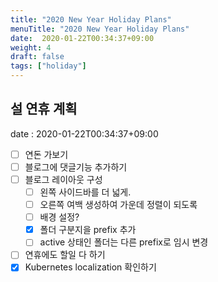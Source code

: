 ```yaml
---
title: "2020 New Year Holiday Plans"
menuTitle: "2020 New Year Holiday Plans"
date:  2020-01-22T00:34:37+09:00
weight: 4
draft: false
tags: ["holiday"]
---
```


## 설 연휴 계획

date : 2020-01-22T00:34:37+09:00

- [ ] 연돈 가보기
- [ ] 블로그에 댓글기능 추가하기
- [ ] 블로그 레이아웃 구성
  - [ ] 왼쪽 사이드바를 더 넓게.
  - [ ] 오른쪽 여백 생성하여 가운데 정렬이 되도록
  - [ ] 배경 설정?
  - [x] 폴더 구분지을 prefix 추가
  - [ ] active 상태인 폴더는 다른 prefix로 임시 변경
- [ ] 연휴에도 할일 다 하기
- [x] Kubernetes localization 확인하기
